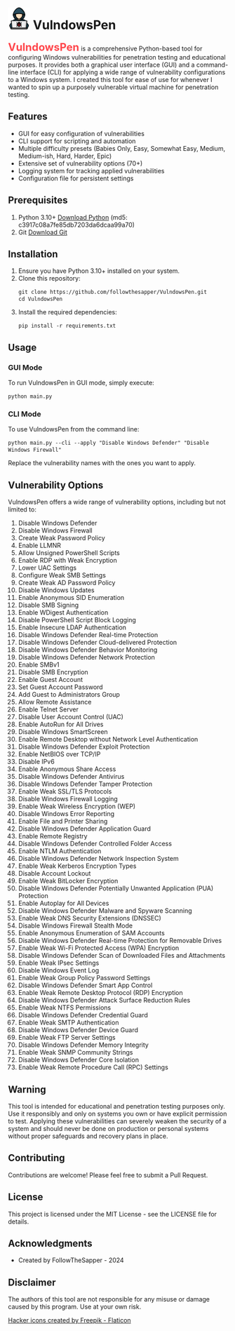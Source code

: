 # <img src="hacker.png" alt="logo" width="50"/> VulndowsPen

<span style="color:#FF474C; font-size:24px; font-weight:bold;">VulndowsPen</span> is a comprehensive Python-based tool for configuring Windows vulnerabilities for penetration testing and educational purposes. It provides both a graphical user interface (GUI) and a command-line interface (CLI) for applying a wide range of vulnerability configurations to a Windows system. I created this tool for ease of use for whenever I wanted to spin up a purposely vulnerable virtual machine for penetration testing.

## Features

- GUI for easy configuration of vulnerabilities
- CLI support for scripting and automation
- Multiple difficulty presets (Babies Only, Easy, Somewhat Easy, Medium, Medium-ish, Hard, Harder, Epic)
- Extensive set of vulnerability options (70+)
- Logging system for tracking applied vulnerabilities
- Configuration file for persistent settings

## Prerequisites
1. Python 3.10+ [Download Python](https://www.python.org/ftp/python/3.10.0/python-3.10.0-amd64.exe) (md5: c3917c08a7fe85db7203da6dcaa99a70)
2. Git [Download Git](https://github.com/git-for-windows/git/releases/download/v2.46.0.windows.1/Git-2.46.0-64-bit.exe)

## Installation

1. Ensure you have Python 3.10+ installed on your system.
2. Clone this repository:
   ```
   git clone https://github.com/followthesapper/VulndowsPen.git
   cd VulndowsPen
   ```
3. Install the required dependencies:
   ```
   pip install -r requirements.txt
   ```

## Usage

### GUI Mode

To run VulndowsPen in GUI mode, simply execute:

```
python main.py
```

### CLI Mode

To use VulndowsPen from the command line:

```
python main.py --cli --apply "Disable Windows Defender" "Disable Windows Firewall"
```

Replace the vulnerability names with the ones you want to apply.

## Vulnerability Options

VulndowsPen offers a wide range of vulnerability options, including but not limited to:

1. Disable Windows Defender
2. Disable Windows Firewall
3. Create Weak Password Policy
4. Enable LLMNR
5. Allow Unsigned PowerShell Scripts
6. Enable RDP with Weak Encryption
7. Lower UAC Settings
8. Configure Weak SMB Settings
9. Create Weak AD Password Policy
10. Disable Windows Updates
11. Enable Anonymous SID Enumeration
12. Disable SMB Signing
13. Enable WDigest Authentication
14. Disable PowerShell Script Block Logging
15. Enable Insecure LDAP Authentication
16. Disable Windows Defender Real-time Protection
17. Disable Windows Defender Cloud-delivered Protection
18. Disable Windows Defender Behavior Monitoring
19. Disable Windows Defender Network Protection
20. Enable SMBv1
21. Disable SMB Encryption
22. Enable Guest Account
23. Set Guest Account Password
24. Add Guest to Administrators Group
25. Allow Remote Assistance
26. Enable Telnet Server
27. Disable User Account Control (UAC)
28. Enable AutoRun for All Drives
29. Disable Windows SmartScreen
30. Enable Remote Desktop without Network Level Authentication
31. Disable Windows Defender Exploit Protection
32. Enable NetBIOS over TCP/IP
33. Disable IPv6
34. Enable Anonymous Share Access
35. Disable Windows Defender Antivirus
36. Disable Windows Defender Tamper Protection
37. Enable Weak SSL/TLS Protocols
38. Disable Windows Firewall Logging
39. Enable Weak Wireless Encryption (WEP)
40. Disable Windows Error Reporting
41. Enable File and Printer Sharing
42. Disable Windows Defender Application Guard
43. Enable Remote Registry
44. Disable Windows Defender Controlled Folder Access
45. Enable NTLM Authentication
46. Disable Windows Defender Network Inspection System
47. Enable Weak Kerberos Encryption Types
48. Disable Account Lockout
49. Enable Weak BitLocker Encryption
50. Disable Windows Defender Potentially Unwanted Application (PUA) Protection
51. Enable Autoplay for All Devices
52. Disable Windows Defender Malware and Spyware Scanning
53. Enable Weak DNS Security Extensions (DNSSEC)
54. Disable Windows Firewall Stealth Mode
55. Enable Anonymous Enumeration of SAM Accounts
56. Disable Windows Defender Real-time Protection for Removable Drives
57. Enable Weak Wi-Fi Protected Access (WPA) Encryption
58. Disable Windows Defender Scan of Downloaded Files and Attachments
59. Enable Weak IPsec Settings
60. Disable Windows Event Log
61. Enable Weak Group Policy Password Settings
62. Disable Windows Defender Smart App Control
63. Enable Weak Remote Desktop Protocol (RDP) Encryption
64. Disable Windows Defender Attack Surface Reduction Rules
65. Enable Weak NTFS Permissions
66. Disable Windows Defender Credential Guard
67. Enable Weak SMTP Authentication
68. Disable Windows Defender Device Guard
69. Enable Weak FTP Server Settings
70. Disable Windows Defender Memory Integrity
71. Enable Weak SNMP Community Strings
72. Disable Windows Defender Core Isolation
73. Enable Weak Remote Procedure Call (RPC) Settings

## Warning

This tool is intended for educational and penetration testing purposes only. Use it responsibly and only on systems you own or have explicit permission to test. Applying these vulnerabilities can severely weaken the security of a system and should never be done on production or personal systems without proper safeguards and recovery plans in place.

## Contributing

Contributions are welcome! Please feel free to submit a Pull Request.

## License

This project is licensed under the MIT License - see the LICENSE file for details.

## Acknowledgments

- Created by FollowTheSapper - 2024

## Disclaimer

The authors of this tool are not responsible for any misuse or damage caused by this program. Use at your own risk.

<a href="https://www.flaticon.com/free-icons/hacker" title="hacker icons">Hacker icons created by Freepik - Flaticon</a>

